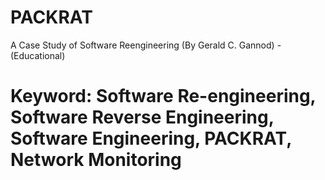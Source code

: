 # PACKRAT
A Case Study of Software Reengineering (By Gerald C. Gannod) - (Educational)

# Keyword: Software Re-engineering, Software Reverse Engineering, Software Engineering, PACKRAT, Network Monitoring
